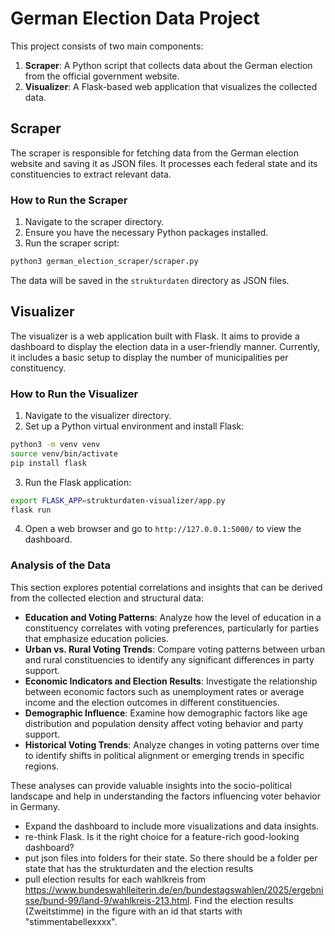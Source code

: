 # German Election Data Project


This project consists of two main components:

1. **Scraper**: A Python script that collects data about the German election from the official government website.
2. **Visualizer**: A Flask-based web application that visualizes the collected data.

## Scraper

The scraper is responsible for fetching data from the German election website and saving it as JSON files. It processes each federal state and its constituencies to extract relevant data.

### How to Run the Scraper

1. Navigate to the scraper directory.
2. Ensure you have the necessary Python packages installed.
3. Run the scraper script:

```bash
python3 german_election_scraper/scraper.py
```

The data will be saved in the `strukturdaten` directory as JSON files.

## Visualizer

The visualizer is a web application built with Flask. It aims to provide a dashboard to display the election data in a user-friendly manner. Currently, it includes a basic setup to display the number of municipalities per constituency.

### How to Run the Visualizer

1. Navigate to the visualizer directory.
2. Set up a Python virtual environment and install Flask:

```bash
python3 -m venv venv
source venv/bin/activate
pip install flask
```

3. Run the Flask application:

```bash
export FLASK_APP=strukturdaten-visualizer/app.py
flask run
```

4. Open a web browser and go to `http://127.0.0.1:5000/` to view the dashboard.

### Analysis of the Data

This section explores potential correlations and insights that can be derived from the collected election and structural data:

- **Education and Voting Patterns**: Analyze how the level of education in a constituency correlates with voting preferences, particularly for parties that emphasize education policies.
- **Urban vs. Rural Voting Trends**: Compare voting patterns between urban and rural constituencies to identify any significant differences in party support.
- **Economic Indicators and Election Results**: Investigate the relationship between economic factors such as unemployment rates or average income and the election outcomes in different constituencies.
- **Demographic Influence**: Examine how demographic factors like age distribution and population density affect voting behavior and party support.
- **Historical Voting Trends**: Analyze changes in voting patterns over time to identify shifts in political alignment or emerging trends in specific regions.

These analyses can provide valuable insights into the socio-political landscape and help in understanding the factors influencing voter behavior in Germany.

- Expand the dashboard to include more visualizations and data insights.
- re-think Flask. Is it the right choice for a feature-rich good-looking dashboard?
- put json files into folders for their state. So there should be a folder per state that has the strukturdaten and the election results
- pull election results for each wahlkreis from https://www.bundeswahlleiterin.de/en/bundestagswahlen/2025/ergebnisse/bund-99/land-9/wahlkreis-213.html. Find the election results (Zweitstimme) in the figure with an id that starts with "stimmentabellexxxx".
